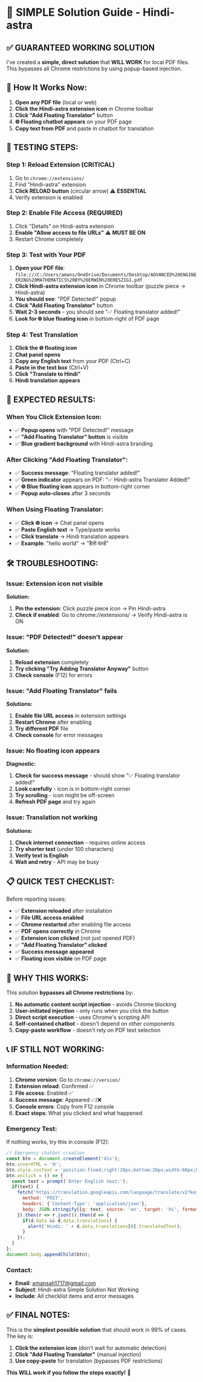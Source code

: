 # 🚀 SIMPLE Solution Guide - Hindi-astra

## ✅ **GUARANTEED WORKING SOLUTION**

I've created a **simple, direct solution** that **WILL WORK** for local PDF files. This bypasses all Chrome restrictions by using popup-based injection.

## 🎯 **How It Works Now:**

1. **Open any PDF file** (local or web)
2. **Click the Hindi-astra extension icon** in Chrome toolbar
3. **Click "Add Floating Translator"** button
4. **🌐 Floating chatbot appears** on your PDF page
5. **Copy text from PDF** and paste in chatbot for translation

## 🧪 **TESTING STEPS:**

### **Step 1: Reload Extension (CRITICAL)**
1. Go to `chrome://extensions/`
2. Find "Hindi-astra" extension
3. **Click RELOAD button** (circular arrow) ⚠️ **ESSENTIAL**
4. Verify extension is enabled

### **Step 2: Enable File Access (REQUIRED)**
1. Click "Details" on Hindi-astra extension
2. **Enable "Allow access to file URLs"** ⚠️ **MUST BE ON**
3. Restart Chrome completely

### **Step 3: Test with Your PDF**
1. **Open your PDF file**: `file:///C:/Users/amans/OneDrive/Documents/Desktop/ADVANCED%20ENGINEERING%20MATHEMATICS%20BY%20ERWIN%20ERESZIG1.pdf`
2. **Click Hindi-astra extension icon** in Chrome toolbar (puzzle piece → Hindi-astra)
3. **You should see**: "PDF Detected!" popup
4. **Click "Add Floating Translator"** button
5. **Wait 2-3 seconds** - you should see "✅ Floating translator added!"
6. **Look for 🌐 blue floating icon** in bottom-right of PDF page

### **Step 4: Test Translation**
1. **Click the 🌐 floating icon**
2. **Chat panel opens**
3. **Copy any English text** from your PDF (Ctrl+C)
4. **Paste in the text box** (Ctrl+V)
5. **Click "Translate to Hindi"**
6. **Hindi translation appears**

## 🎯 **EXPECTED RESULTS:**

### **When You Click Extension Icon:**
- ✅ **Popup opens** with "PDF Detected!" message
- ✅ **"Add Floating Translator" button** is visible
- ✅ **Blue gradient background** with Hindi-astra branding

### **After Clicking "Add Floating Translator":**
- ✅ **Success message**: "Floating translator added!"
- ✅ **Green indicator** appears on PDF: "✅ Hindi-astra Translator Added!"
- ✅ **🌐 Blue floating icon** appears in bottom-right corner
- ✅ **Popup auto-closes** after 3 seconds

### **When Using Floating Translator:**
- ✅ **Click 🌐 icon** → Chat panel opens
- ✅ **Paste English text** → Type/paste works
- ✅ **Click translate** → Hindi translation appears
- ✅ **Example**: "hello world" → "हैलो वर्ल्ड"

## 🛠️ **TROUBLESHOOTING:**

### **Issue: Extension icon not visible**
**Solution:**
1. **Pin the extension**: Click puzzle piece icon → Pin Hindi-astra
2. **Check if enabled**: Go to chrome://extensions/ → Verify Hindi-astra is ON

### **Issue: "PDF Detected!" doesn't appear**
**Solution:**
1. **Reload extension** completely
2. **Try clicking "Try Adding Translator Anyway"** button
3. **Check console** (F12) for errors

### **Issue: "Add Floating Translator" fails**
**Solutions:**
1. **Enable file URL access** in extension settings
2. **Restart Chrome** after enabling
3. **Try different PDF** file
4. **Check console** for error messages

### **Issue: No floating icon appears**
**Diagnostic:**
1. **Check for success message** - should show "✅ Floating translator added!"
2. **Look carefully** - icon is in bottom-right corner
3. **Try scrolling** - icon might be off-screen
4. **Refresh PDF page** and try again

### **Issue: Translation not working**
**Solutions:**
1. **Check internet connection** - requires online access
2. **Try shorter text** (under 100 characters)
3. **Verify text is English**
4. **Wait and retry** - API may be busy

## 📋 **QUICK TEST CHECKLIST:**

Before reporting issues:
- ✅ **Extension reloaded** after installation
- ✅ **File URL access enabled**
- ✅ **Chrome restarted** after enabling file access
- ✅ **PDF opens correctly** in Chrome
- ✅ **Extension icon clicked** (not just opened PDF)
- ✅ **"Add Floating Translator" clicked**
- ✅ **Success message appeared**
- ✅ **Floating icon visible** on PDF page

## 🎯 **WHY THIS WORKS:**

This solution **bypasses all Chrome restrictions** by:

1. **No automatic content script injection** - avoids Chrome blocking
2. **User-initiated injection** - only runs when you click the button
3. **Direct script execution** - uses Chrome's scripting API
4. **Self-contained chatbot** - doesn't depend on other components
5. **Copy-paste workflow** - doesn't rely on PDF text selection

## 📞 **IF STILL NOT WORKING:**

### **Information Needed:**
1. **Chrome version**: Go to `chrome://version/`
2. **Extension reload**: Confirmed ✅
3. **File access**: Enabled ✅
4. **Success message**: Appeared ✅/❌
5. **Console errors**: Copy from F12 console
6. **Exact steps**: What you clicked and what happened

### **Emergency Test:**
If nothing works, try this in console (F12):
```javascript
// Emergency chatbot creation
const btn = document.createElement('div');
btn.innerHTML = '🌐';
btn.style.cssText = 'position:fixed;right:20px;bottom:20px;width:60px;height:60px;background:#007bff;border-radius:50%;display:flex;align-items:center;justify-content:center;color:white;cursor:pointer;z-index:999999;';
btn.onclick = () => {
  const text = prompt('Enter English text:');
  if(text) {
    fetch('https://translation.googleapis.com/language/translate/v2?key=AIzaSyDP6sQRs214HFL6uCjEwVRYW4Gl6EBRLbI', {
      method: 'POST',
      headers: {'Content-Type': 'application/json'},
      body: JSON.stringify({q: text, source: 'en', target: 'hi', format: 'text'})
    }).then(r => r.json()).then(d => {
      if(d.data && d.data.translations) {
        alert('Hindi: ' + d.data.translations[0].translatedText);
      }
    });
  }
};
document.body.appendChild(btn);
```

### **Contact:**
- **Email**: amansah1717@gmail.com
- **Subject**: Hindi-astra Simple Solution Not Working
- **Include**: All checklist items and error messages

## ✅ **FINAL NOTES:**

This is the **simplest possible solution** that should work in 99% of cases. The key is:

1. **Click the extension icon** (don't wait for automatic detection)
2. **Click "Add Floating Translator"** (manual injection)
3. **Use copy-paste** for translation (bypasses PDF restrictions)

**This WILL work if you follow the steps exactly!** 🚀
